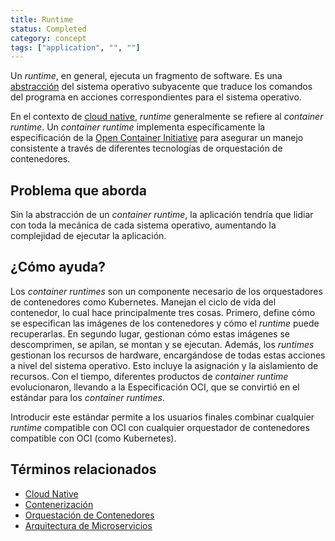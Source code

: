 ```yaml
---
title: Runtime
status: Completed
category: concept
tags: ["application", "", ""]
---
```


Un *runtime*, en general, ejecuta un fragmento de software. Es una [abstracción](/es/abstraction/) del sistema operativo subyacente que traduce los comandos del programa en acciones correspondientes para el sistema operativo.

En el contexto de [cloud native](/es/cloud-native-apps/), *runtime* generalmente se refiere al *container runtime*. Un *container runtime* implementa específicamente la especificación de la [Open Container Initiative](https://opencontainers.org/) para asegurar un manejo consistente a través de diferentes tecnologías de orquestación de contenedores.

## Problema que aborda

Sin la abstracción de un *container runtime*, la aplicación tendría que lidiar con toda la mecánica de cada sistema operativo, aumentando la complejidad de ejecutar la aplicación.

## ¿Cómo ayuda?

Los *container runtimes* son un componente necesario de los orquestadores de contenedores como Kubernetes. Manejan el ciclo de vida del contenedor, lo cual hace principalmente tres cosas. Primero, define cómo se especifican las imágenes de los contenedores y cómo el *runtime* puede recuperarlas. En segundo lugar, gestionan cómo estas imágenes se descomprimen, 
se apilan, se montan y se ejecutan. Además, los *runtimes* gestionan los recursos de hardware, encargándose de todas estas acciones a nivel del sistema operativo. Esto incluye la asignación y la aislamiento de recursos.
Con el tiempo, diferentes productos de *container runtime* evolucionaron, llevando a la Especificación OCI, que se convirtió en el estándar para los *container runtimes*.

Introducir este estándar permite a los usuarios finales combinar cualquier *runtime* compatible con OCI con cualquier orquestador de contenedores compatible con OCI (como Kubernetes).

## Términos relacionados

- [Cloud Native](https://glossary.cncf.io/es/cloud-native-apps/)
- [Contenerización](https://glossary.cncf.io/es/containerization/)
- [Orquestación de Contenedores](https://glossary.cncf.io/es/container-orchestration/)
- [Arquitectura de Microservicios](https://glossary.cncf.io/es/microservices-architecture/)
